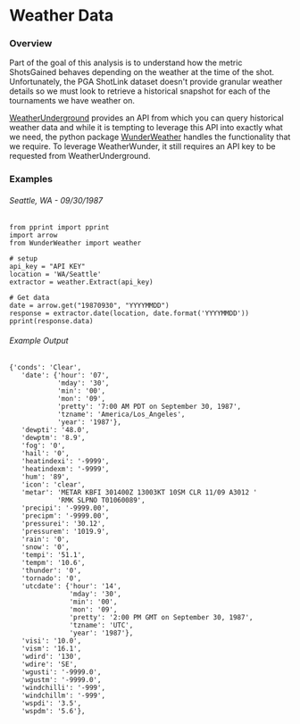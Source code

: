 # Weather Data

### Overview
Part of the goal of this analysis is to understand how the metric ShotsGained behaves depending on the weather at the time of the shot. Unfortunately, the PGA ShotLink dataset doesn't provide granular weather details so we must look to retrieve a historical snapshot for each of the tournaments we have weather on.

[WeatherUnderground](https://www.wunderground.com/weather/api/) provides an API from which you can query historical weather data and while it is tempting to leverage this API into exactly what we need, the python package [WunderWeather](https://pypi.org/project/WunderWeather/1.0.0/) handles the functionality that we require. To leverage WeatherWunder, it still requires an API key to be requested from WeatherUnderground.

### Examples
###### Seattle, WA - 09/30/1987

```(python)
from pprint import pprint
import arrow
from WunderWeather import weather

# setup
api_key = "API KEY"
location = 'WA/Seattle'
extractor = weather.Extract(api_key)

# Get data
date = arrow.get("19870930", "YYYYMMDD")
response = extractor.date(location, date.format('YYYYMMDD'))
pprint(response.data)
```
###### Example Output

```
{'conds': 'Clear',
   'date': {'hour': '07',
			'mday': '30',
			'min': '00',
			'mon': '09',
			'pretty': '7:00 AM PDT on September 30, 1987',
			'tzname': 'America/Los_Angeles',
			'year': '1987'},
   'dewpti': '48.0',
   'dewptm': '8.9',
   'fog': '0',
   'hail': '0',
   'heatindexi': '-9999',
   'heatindexm': '-9999',
   'hum': '89',
   'icon': 'clear',
   'metar': 'METAR KBFI 301400Z 13003KT 10SM CLR 11/09 A3012 '
			'RMK SLPNO T01060089',
   'precipi': '-9999.00',
   'precipm': '-9999.00',
   'pressurei': '30.12',
   'pressurem': '1019.9',
   'rain': '0',
   'snow': '0',
   'tempi': '51.1',
   'tempm': '10.6',
   'thunder': '0',
   'tornado': '0',
   'utcdate': {'hour': '14',
			   'mday': '30',
			   'min': '00',
			   'mon': '09',
			   'pretty': '2:00 PM GMT on September 30, 1987',
			   'tzname': 'UTC',
			   'year': '1987'},
   'visi': '10.0',
   'vism': '16.1',
   'wdird': '130',
   'wdire': 'SE',
   'wgusti': '-9999.0',
   'wgustm': '-9999.0',
   'windchilli': '-999',
   'windchillm': '-999',
   'wspdi': '3.5',
   'wspdm': '5.6'},
```
